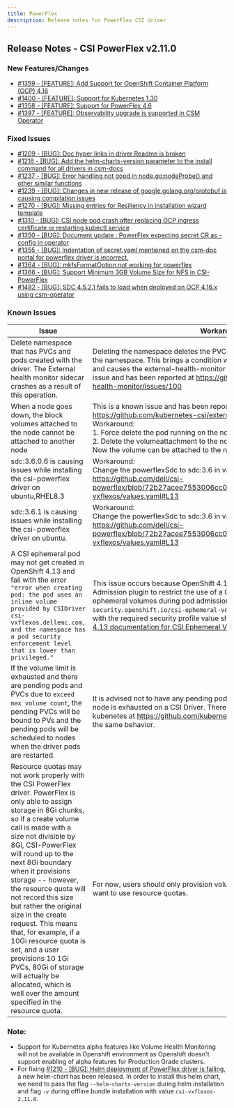 ```yaml
---
title: PowerFlex
description: Release notes for PowerFlex CSI driver
---
```


## Release Notes - CSI PowerFlex v2.11.0









### New Features/Changes

- [#1359 - [FEATURE]: Add Support for OpenShift Container Platform (OCP) 4.16 ](https://github.com/dell/csm/issues/1359)
- [#1400 - [FEATURE]: Support for Kubernetes 1.30](https://github.com/dell/csm/issues/1400)
- [#1358 - [FEATURE]: Support for PowerFlex 4.6](https://github.com/dell/csm/issues/1358)
- [#1397 - [FEATURE]: Observability upgrade is supported in CSM Operator](https://github.com/dell/csm/issues/1397)

### Fixed Issues

- [#1209 - [BUG]: Doc hyper links in driver Readme is broken](https://github.com/dell/csm/issues/1209)
- [#1218 - [BUG]: Add the helm-charts-version parameter to the install command for all drivers in csm-docs](https://github.com/dell/csm/issues/1218)
- [#1237 - [BUG]: Error handling not good in node.go:nodeProbe() and other similar functions](https://github.com/dell/csm/issues/1237)
- [#1239 - [BUG]: Changes in new release of google.golang.org/protobuf is causing compilation issues](https://github.com/dell/csm/issues/1239)
- [#1270 - [BUG]: Missing entries for Resiliency in installation wizard template](https://github.com/dell/csm/issues/1270)
- [#1310 - [BUG]:  CSI node pod crash after replacing OCP ingress certificate or restarting kubectl service](https://github.com/dell/csm/issues/1310)
- [#1350 - [BUG]: Document update : PowerFlex expecting secret CR as <csm-cr-name>-config in operator ](https://github.com/dell/csm/issues/1350)
- [#1355 - [BUG]: Indentation of secret.yaml mentioned on the csm-doc portal for powerflex driver is incorrect.](https://github.com/dell/csm/issues/1355)
- [#1364 - [BUG]: mkfsFormatOption not working for powerflex](https://github.com/dell/csm/issues/1364)
- [#1366 - [BUG]:  Support Minimum 3GB Volume Size for NFS in CSI-PowerFlex](https://github.com/dell/csm/issues/1366)
- [#1482 - [BUG]: SDC 4.5.2.1 fails to load when deployed on OCP 4.16.x using csm-operator](https://github.com/dell/csm/issues/1482)

### Known Issues

| Issue | Workaround |
|-------|------------|
| Delete namespace that has PVCs and pods created with the driver. The External health monitor sidecar crashes as a result of this operation.| Deleting the namespace deletes the PVCs first and then removes the pods in the namespace. This brings a condition where pods exist without their PVCs and causes the external-health-monitor sidecar to crash. This is a known issue and has been reported at https://github.com/kubernetes-csi/external-health-monitor/issues/100 |
| When a node goes down, the block volumes attached to the node cannot be attached to another node | This is a known issue and has been reported at https://github.com/kubernetes-csi/external-attacher/issues/215. Workaround: <br /> 1. Force delete the pod running on the node that went down <br /> 2. Delete the volumeattachment to the node that went down. <br /> Now the volume can be attached to the new node. |
| sdc:3.6.0.6 is causing issues while installing the csi-powerflex driver on ubuntu,RHEL8.3 |  Workaround: <br /> Change the powerflexSdc to sdc:3.6 in values.yaml https://github.com/dell/csi-powerflex/blob/72b27acee7553006cc09df97f85405f58478d2e4/helm/csi-vxflexos/values.yaml#L13 <br /> |
| sdc:3.6.1 is causing issues while installing the csi-powerflex driver on ubuntu. |  Workaround: <br /> Change the powerflexSdc to sdc:3.6 in values.yaml https://github.com/dell/csi-powerflex/blob/72b27acee7553006cc09df97f85405f58478d2e4/helm/csi-vxflexos/values.yaml#L13 <br /> |
A CSI ephemeral pod may not get created in OpenShift 4.13 and fail with the error `"error when creating pod: the pod uses an inline volume provided by CSIDriver csi-vxflexos.dellemc.com, and the namespace has a pod security enforcement level that is lower than privileged."` | This issue occurs because OpenShift 4.13 introduced the CSI Volume Admission plugin to restrict the use of a CSI driver capable of provisioning CSI ephemeral volumes during pod admission. Therefore, an additional label `security.openshift.io/csi-ephemeral-volume-profile` in [csidriver.yaml](https://github.com/dell/helm-charts/blob/csi-vxflexos-2.10.0/charts/csi-vxflexos/templates/csidriver.yaml) file with the required security profile value should be provided. Follow [OpenShift 4.13 documentation for CSI Ephemeral Volumes](https://docs.openshift.com/container-platform/4.13/storage/container_storage_interface/ephemeral-storage-csi-inline.html) for more information. |
| If the volume limit is exhausted and there are pending pods and PVCs due to `exceed max volume count`, the pending PVCs will be bound to PVs and the pending pods will be scheduled to nodes when the driver pods are restarted. | It is advised not to have any pending pods or PVCs once the volume limit per node is exhausted on a CSI Driver. There is an open issue reported with kubenetes at https://github.com/kubernetes/kubernetes/issues/95911 with the same behavior. |
| Resource quotas may not work properly with the CSI PowerFlex driver. PowerFlex is only able to assign storage in 8Gi chunks, so if a create volume call is made with a size not divisible by 8Gi, CSI-PowerFlex will round up to the next 8Gi boundary when it provisions storage -- however, the resource quota will not record this size but rather the original size in the create request. This means that, for example, if a 10Gi resource quota is set, and a user provisions 10 1Gi PVCs, 80Gi of storage will actually be allocated, which is well over the amount specified in the resource quota. | For now, users should only provision volumes in 8Gi-divisible chunks if they want to use resource quotas. |


### Note:

- Support for Kubernetes alpha features like Volume Health Monitoring will not be available in Openshift environment as Openshift doesn't support enabling of alpha features for Production Grade clusters.
- For fixing [#1210 - [BUG]: Helm deployment of PowerFlex driver is failing](https://github.com/dell/csm/issues/1210), a new helm-chart has been released. In order to install this helm chart, we need to pass the flag `--helm-charts-version` during helm installation and flag `-v` during offline bundle installation with value `csi-vxflexos-2.11.0`.
